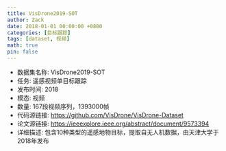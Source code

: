 ```yaml
---
title: VisDrone2019-SOT
author: Zack
date: 2018-01-01 00:00:00 +0800
categories: [目标跟踪]
tags: [dataset, 视频]
math: true
pin: false
---
```

- 数据集名称: VisDrone2019-SOT
- 任务: 遥感视频单目标跟踪
- 发布时间: 2018
- 模态: 视频
- 数量: 167段视频序列，1393000帧
- 代码源链接: https://github.com/VisDrone/VisDrone-Dataset
- 论文源链接: https://ieeexplore.ieee.org/abstract/document/9573394
- 详细描述: 包含10种类型的遥感地物目标，提取自无人机数据，由天津大学于2018年发布
